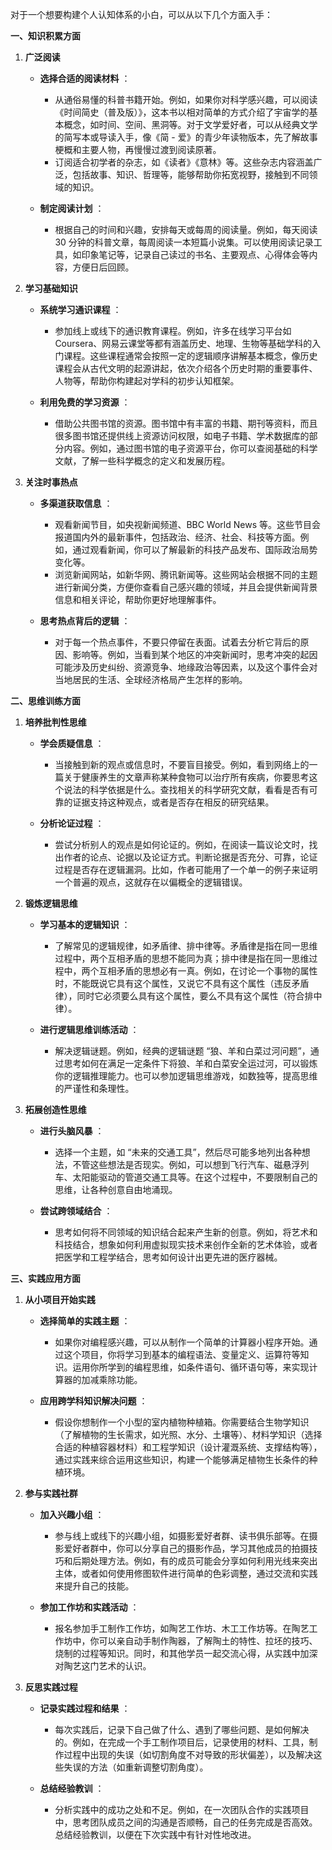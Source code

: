 对于一个想要构建个人认知体系的小白，可以从以下几个方面入手：

**一、知识积累方面**

  1. **广泛阅读**

     * **选择合适的阅读材料** ：
       * 从通俗易懂的科普书籍开始。例如，如果你对科学感兴趣，可以阅读《时间简史（普及版）》，这本书以相对简单的方式介绍了宇宙学的基本概念，如时间、空间、黑洞等。对于文学爱好者，可以从经典文学的简写本或导读入手，像《简 - 爱》的青少年读物版本，先了解故事梗概和主要人物，再慢慢过渡到阅读原著。
       * 订阅适合初学者的杂志，如《读者》《意林》等。这些杂志内容涵盖广泛，包括故事、知识、哲理等，能够帮助你拓宽视野，接触到不同领域的知识。

     * **制定阅读计划** ：
       * 根据自己的时间和兴趣，安排每天或每周的阅读量。例如，每天阅读 30 分钟的科普文章，每周阅读一本短篇小说集。可以使用阅读记录工具，如印象笔记等，记录自己读过的书名、主要观点、心得体会等内容，方便日后回顾。

  2. **学习基础知识**

     * **系统学习通识课程** ：
       * 参加线上或线下的通识教育课程。例如，许多在线学习平台如 Coursera、网易云课堂等都有涵盖历史、地理、生物等基础学科的入门课程。这些课程通常会按照一定的逻辑顺序讲解基本概念，像历史课程会从古代文明的起源讲起，依次介绍各个历史时期的重要事件、人物等，帮助你构建起对学科的初步认知框架。

     * **利用免费的学习资源** ：
       * 借助公共图书馆的资源。图书馆中有丰富的书籍、期刊等资料，而且很多图书馆还提供线上资源访问权限，如电子书籍、学术数据库的部分内容。例如，通过图书馆的电子资源平台，你可以查阅基础的科学文献，了解一些科学概念的定义和发展历程。

  3. **关注时事热点**

     * **多渠道获取信息** ：
       * 观看新闻节目，如央视新闻频道、BBC World News 等。这些节目会报道国内外的最新事件，包括政治、经济、社会、科技等方面。例如，通过观看新闻，你可以了解最新的科技产品发布、国际政治局势变化等。
       * 浏览新闻网站，如新华网、腾讯新闻等。这些网站会根据不同的主题进行新闻分类，方便你查看自己感兴趣的领域，并且会提供新闻背景信息和相关评论，帮助你更好地理解事件。

     * **思考热点背后的逻辑** ：
       * 对于每一个热点事件，不要只停留在表面。试着去分析它背后的原因、影响等。例如，当看到某个地区的冲突新闻时，思考冲突的起因可能涉及历史纠纷、资源竞争、地缘政治等因素，以及这个事件会对当地居民的生活、全球经济格局产生怎样的影响。

**二、思维训练方面**

  1. **培养批判性思维**
     * **学会质疑信息** ：
       * 当接触到新的观点或信息时，不要盲目接受。例如，看到网络上的一篇关于健康养生的文章声称某种食物可以治疗所有疾病，你要思考这个说法的科学依据是什么。查找相关的科学研究文献，看看是否有可靠的证据支持这种观点，或者是否存在相反的研究结果。

     * **分析论证过程** ：
       * 尝试分析别人的观点是如何论证的。例如，在阅读一篇议论文时，找出作者的论点、论据以及论证方式。判断论据是否充分、可靠，论证过程是否存在逻辑漏洞。比如，作者可能用了一个单一的例子来证明一个普遍的观点，这就存在以偏概全的逻辑错误。

  2. **锻炼逻辑思维**
     * **学习基本的逻辑知识** ：
       * 了解常见的逻辑规律，如矛盾律、排中律等。矛盾律是指在同一思维过程中，两个互相矛盾的思想不能同为真；排中律是指在同一思维过程中，两个互相矛盾的思想必有一真。例如，在讨论一个事物的属性时，不能既说它具有这个属性，又说它不具有这个属性（违反矛盾律），同时它必须要么具有这个属性，要么不具有这个属性（符合排中律）。

     * **进行逻辑思维训练活动** ：
       * 解决逻辑谜题。例如，经典的逻辑谜题 “狼、羊和白菜过河问题”，通过思考如何在满足一定条件下将狼、羊和白菜安全运过河，可以锻炼你的逻辑推理能力。也可以参加逻辑思维游戏，如数独等，提高思维的严谨性和条理性。

  3. **拓展创造性思维**
     * **进行头脑风暴** ：
       * 选择一个主题，如 “未来的交通工具”，然后尽可能多地列出各种想法，不管这些想法是否现实。例如，可以想到飞行汽车、磁悬浮列车、太阳能驱动的管道交通工具等。在这个过程中，不要限制自己的思维，让各种创意自由地涌现。

     * **尝试跨领域结合** ：
       * 思考如何将不同领域的知识结合起来产生新的创意。例如，将艺术和科技结合，想象如何利用虚拟现实技术来创作全新的艺术体验，或者把医学和工程学结合，思考如何设计出更先进的医疗器械。

**三、实践应用方面**

  1. **从小项目开始实践**
     * **选择简单的实践主题** ：
       * 如果你对编程感兴趣，可以从制作一个简单的计算器小程序开始。通过这个项目，你将学习到基本的编程语法、变量定义、运算符等知识。运用你所学到的编程思维，如条件语句、循环语句等，来实现计算器的加减乘除功能。

     * **应用跨学科知识解决问题** ：
       * 假设你想制作一个小型的室内植物种植箱。你需要结合生物学知识（了解植物的生长需求，如光照、水分、土壤等）、材料学知识（选择合适的种植容器材料）和工程学知识（设计灌溉系统、支撑结构等），通过实践来综合运用这些知识，构建一个能够满足植物生长条件的种植环境。

  2. **参与实践社群**
     * **加入兴趣小组** ：
       * 参与线上或线下的兴趣小组，如摄影爱好者群、读书俱乐部等。在摄影爱好者群中，你可以分享自己的摄影作品，学习其他成员的拍摄技巧和后期处理方法。例如，有的成员可能会分享如何利用光线来突出主体，或者如何使用修图软件进行简单的色彩调整，通过交流和实践来提升自己的技能。

     * **参加工作坊和实践活动** ：
       * 报名参加手工制作工作坊，如陶艺工作坊、木工工作坊等。在陶艺工作坊中，你可以亲自动手制作陶器，了解陶土的特性、拉坯的技巧、烧制的过程等知识。同时，和其他学员一起交流心得，从实践中加深对陶艺这门艺术的认识。

  3. **反思实践过程**
     * **记录实践过程和结果** ：
       * 每次实践后，记录下自己做了什么、遇到了哪些问题、是如何解决的。例如，在完成一个手工制作项目后，记录使用的材料、工具，制作过程中出现的失误（如切割角度不对导致的形状偏差），以及解决这些失误的方法（如重新调整切割角度）。

     * **总结经验教训** ：
       * 分析实践中的成功之处和不足。例如，在一次团队合作的实践项目中，思考团队成员之间的沟通是否顺畅，自己的任务完成是否高效。总结经验教训，以便在下次实践中有针对性地改进。